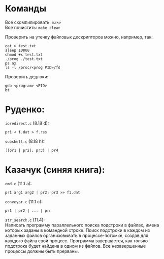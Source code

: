 # Команды

Все скомпилировать: `make` <br>
Все почистить: `make clean` <br>

Проверить на утечку файловых дескрипторов можно, например, так:
``` shell
cat > test.txt
sleep 10000
chmod +x test.txt
./prog ./test.txt
ps ax
ls -l /proc/<prog PID>/fd
```

Проверить дедлоки:
```
gdb <program> <PID>
bt
```

# Руденко:

`ioredirect.c` (8.18 d):
``` shell
pr1 < f.dat > f.res
```

`subshell.c` (8.18 h):
``` shell
((pr1 | pr2); pr3) | pr4
```

# Казачук (синяя книга): 

 `cmd.c` (11.1 a):
 ``` shell
pr1 arg1 arg2 | pr2; pr3 >> f1.dat
 ```

 `conveyor.c` (11.1 c):
 ``` shell
 pr1 | pr2 | ... | prn
 ```

`str_search.c` (11.4): <br>
Написать программу параллельного поиска подстроки в файлах, имена которых заданы в командной строке. Поиск подстроки в каждом из заданных файлов организовывать в процессе-потомке, создав для каждого файла свой процесс. Программа завершается, как только подстрока будет найдена в одном из файлов. Все незавершенные процессы должны быть прерваны.